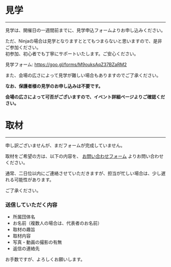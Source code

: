 <!--
[title: 見学・取材について]
[desc: 興味は持っているが参加までには踏み切れない、どのような感じでやっているのか気になる。そういう方は見学が可能です。また、取材の場合もご連絡をお願いしていますのでご覧ください。]
 -->

# 見学
---
見学は、開催日の一週間前までに、見学申込フォームよりお申し込みください。

ただ、Ninjaの場合は見学となりますととてもつまらないと思いますので、是非ご参加ください。  
初参加、初心者でも丁寧にサポートいたします。ご安心ください。

見学フォーム: <https://goo.gl/forms/M9ouksAqZ37BZaRM2>

また、会場の広さによって見学が難しい場合もありますのでご了承ください。

**なお、保護者様の見学のお申し込みは不要です。**

**会場の広さによって可否がございますので、イベント詳細ページよりご確認ください。**

# 取材
---
申し訳ございませんが、まだフォームが完成していません。

取材をご希望の方は、以下の内容を、 [お問い合わせフォーム](/contact-form) よりお問い合わせください。

通常、二日位以内にご連絡させていただきますが、担当が忙しい場合は、少し遅れる可能性があります。

ご了承ください。

### 送信していただく内容

- 所属団体名
- お名前（複数人の場合は、代表者のお名前）
- 取材の趣旨
- 取材内容
- 写真・動画の撮影の有無
- 返信の連絡先

お手数ですが、よろしくお願いします。
